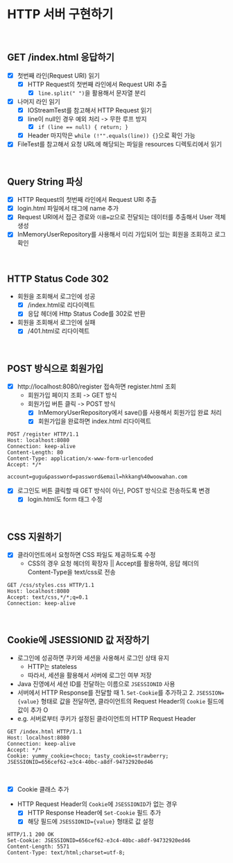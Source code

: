 # HTTP 서버 구현하기

<br/>

## GET /index.html 응답하기

- [x] 첫번째 라인(Request URI) 읽기
    - [x] HTTP Request의 첫번째 라인에서 Request URI 추출
        - [x] `line.split(" ")`을 활용해서 문자열 분리
- [x] 나머지 라인 읽기
    - [x] IOStreamTest를 참고해서 HTTP Request 읽기
    - [x] line이 null인 경우 예외 처리 -> 무한 루프 방지
        - [x] `if (line == null) { return; }`
    - [x] Header 마지막은 `while (!"".equals(line)) {}`으로 확인 가능
- [x] FileTest를 참고해서 요청 URL에 해당되는 파일을 resources 디렉토리에서 읽기

<br/>

## Query String 파싱

- [x] HTTP Request의 첫번째 라인에서 Request URI 추출
- [x] login.html 파일에서 태그에 name 추가
- [x] Request URI에서 접근 경로와 `이름=값`으로 전달되는 데이터를 추출해서 User 객체 생성
- [x] InMemoryUserRepository를 사용해서 미리 가입되어 있는 회원을 조회하고 로그 확인

<br/>

## HTTP Status Code 302

- 회원을 조회해서 로그인에 성공
    - [x] /index.html로 리다이렉트
    - [x] 응답 헤더에 Http Status Code를 302로 반환
- 회원을 조회해서 로그인에 실패
    - [x] /401.html로 리다이렉트

<br/>

## POST 방식으로 회원가입

- [x] http://localhost:8080/register 접속하면 register.html 조회
    - 회원가입 페이지 조회 -> GET 방식
    - 회원가입 버튼 클릭 -> POST 방식
        - [x] InMemoryUserRepository에서 save()를 사용해서 회원가입 완료 처리
        - [x] 회원가입을 완료하면 index.html 리다이렉트
```http request
POST /register HTTP/1.1
Host: localhost:8080
Connection: keep-alive
Content-Length: 80
Content-Type: application/x-www-form-urlencoded
Accept: */*

account=gugu&password=password&email=hkkang%40woowahan.com
```
- [x] 로그인도 버튼 클릭할 때 GET 방식이 아닌, POST 방식으로 전송하도록 변경
    - [x] login.html도 form 태그 수정

<br/>

## CSS 지원하기

- [x] 클라이언트에서 요청하면 CSS 파일도 제공하도록 수정
    - CSS의 경우 요청 헤더의 확장자 || Accept를 활용하여, 응답 헤더의 Content-Type을 text/css로 전송
```http request
GET /css/styles.css HTTP/1.1
Host: localhost:8080
Accept: text/css,*/*;q=0.1
Connection: keep-alive
```

<br/>

## Cookie에 JSESSIONID 값 저장하기

- 로그인에 성공하면 쿠키와 세션을 사용해서 로그인 상태 유지
    - HTTP는 stateless
    - 따라서, 세션을 활용해서 서버에 로그인 여부 저장
- Java 진영에서 세션 ID를 전달하는 이름으로 `JSESSIONID` 사용
- 서버에서 HTTP Response를 전달할 때 1. `Set-Cookie`를 추가하고 2. `JSESSION={value}` 형태로 값을 전달하면, 클라이언트의 Request Header의 `Cookie` 필드에 값이 추가 O
- e.g. 서버로부터 쿠키가 설정된 클라이언트의 HTTP Request Header
```http request
GET /index.html HTTP/1.1
Host: localhost:8080
Connection: keep-alive
Accept: */*
Cookie: yummy_cookie=choco; tasty_cookie=strawberry; JSESSIONID=656cef62-e3c4-40bc-a8df-94732920ed46
```
<br/>

- [x] Cookie 클래스 추가
- HTTP Request Header의 `Cookie`에 `JSESSIONID`가 없는 경우
    - [x] HTTP Response Header에 `Set-Cookie` 필드 추가
    - [x] 해당 필드에 `JSESSIONID={value}` 형태로 값 설정
```http request
HTTP/1.1 200 OK
Set-Cookie: JSESSIONID=656cef62-e3c4-40bc-a8df-94732920ed46
Content-Length: 5571
Content-Type: text/html;charset=utf-8;
```
